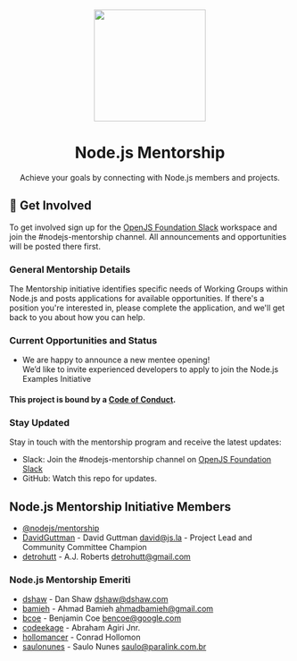 <p align="center">
  <br>
  <a href="https://nodejs.dev">
    <img src="https://i.imgur.com/uIFTRPH.png" width="200"/>
  </a>
</p>

<h1 align="center">Node.js Mentorship</h1>

<p align="center">
  Achieve your goals by connecting with Node.js members and projects.
</p>

## 🚀 Get Involved

To get involved sign up for the [OpenJS Foundation Slack](https://slack-invite.openjsf.org/) workspace and join the #nodejs-mentorship channel. All announcements and opportunities will be posted there first. 

### General Mentorship Details

The Mentorship initiative identifies specific needs of Working Groups within Node.js and posts applications for available opportunities. If there's a position you're interested in, please complete the application, and we'll get back to you about how you can help.

### Current Opportunities and Status

* We are happy to announce a new mentee opening! <br/>
We’d like to invite experienced developers to apply to join the Node.js Examples Initiative

#### This project is bound by a [Code of Conduct][].

### Stay Updated

Stay in touch with the mentorship program and receive the latest updates:

- Slack: Join the #nodejs-mentorship channel on [OpenJS Foundation Slack](https://slack-invite.openjsf.org/)
- GitHub: Watch this repo for updates.

## Node.js Mentorship Initiative Members

* [@nodejs/mentorship](https://github.com/orgs/nodejs/teams/mentorship/members)
* [DavidGuttman](https://github.com/DavidGuttman) - David Guttman <david@js.la> - Project Lead and Community Committee Champion
* [detrohutt](https://github.com/detrohutt) - A.J. Roberts <detrohutt@gmail.com>

### Node.js Mentorship Emeriti

* [dshaw](https://github.com/dshaw) - Dan Shaw <dshaw@dshaw.com>
* [bamieh](https://github.com/bamieh) - Ahmad Bamieh <ahmadbamieh@gmail.com>
* [bcoe](https://github.com/bcoe) - Benjamin Coe <bencoe@google.com>
* [codeekage](https://github.com/codeekage) - Abraham Agiri Jnr.
* [hollomancer](https://github.com/hollomancer) - Conrad Hollomon
* [saulonunes](https://github.com/saulonunes) - Saulo Nunes <saulo@paralink.com.br>


[Mentorship Journal]: JOURNAL.md
[Code of Conduct]: CODE_OF_CONDUCT.md
[Node.js Foundation]: https://github.com/nodejs
[Kicking off the mentorship program initiative]: kickoff.md
[Working Groups]: https://github.com/nodejs/TSC/blob/master/WORKING_GROUPS.md
[Contributing to the project]: CONTRIBUTING.md
[Kubernetes pilot program]: https://docs.google.com/presentation/d/1bRjDEPEn3autWzaEFirbLfHagbZV04Q9kTCalYmnnXw/edit#slide=id.g2900d0522b_0_76